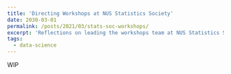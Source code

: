 ```yaml
---
title: 'Directing Workshops at NUS Statistics Society'
date: 2030-03-01
permalink: /posts/2021/03/stats-soc-workshops/
excerpt: 'Reflections on leading the workshops team at NUS Statistics Society.'
tags:
  - data-science
---
```


WIP